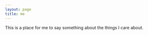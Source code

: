 ```yaml
---
layout: page
title: me
---
```


This is a place for me to say something about the things I care about.
